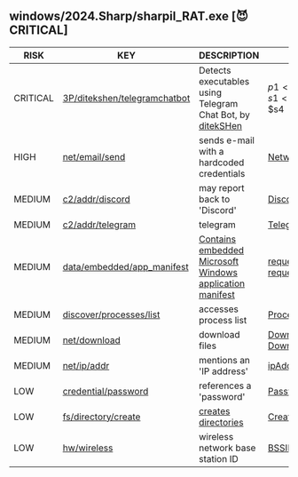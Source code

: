 ## windows/2024.Sharp/sharpil_RAT.exe [😈 CRITICAL]

|   RISK   |                                                                              KEY                                                                               |                                                                                  DESCRIPTION                                                                                   |                                                                                   EVIDENCE                                                                                   |
|----------|----------------------------------------------------------------------------------------------------------------------------------------------------------------|--------------------------------------------------------------------------------------------------------------------------------------------------------------------------------|------------------------------------------------------------------------------------------------------------------------------------------------------------------------------|
| CRITICAL | [3P/ditekshen/telegramchatbot](https://github.com/ditekshen/detection/blob/e76c93dcdedff04076380ffc60ea54e45b313635/yara/indicator_suspicious.yar#L1293-L1308) | Detects executables using Telegram Chat Bot, by [ditekSHen](https://github.com/ditekshen/detection)                                                                            | $p1<br>$p2<br>$s1<br>$s2<br>$s4                                                                                                                                              |
| HIGH     | [net/email/send](https://github.com/chainguard-dev/malcontent/blob/main/rules/net/email/send.yara#SMTPClient_Send_creds)                                       | sends e-mail with a hardcoded credentials                                                                                                                                      | [NetworkCredential](https://github.com/search?q=NetworkCredential&type=code)                                                                                                 |
| MEDIUM   | [c2/addr/discord](https://github.com/chainguard-dev/malcontent/blob/main/rules/c2/addr/discord.yara#discord)                                                   | may report back to 'Discord'                                                                                                                                                   | [Discord](https://github.com/search?q=Discord&type=code)                                                                                                                     |
| MEDIUM   | [c2/addr/telegram](https://github.com/chainguard-dev/malcontent/blob/main/rules/c2/addr/telegram.yara#telegram)                                                | telegram                                                                                                                                                                       | [Telegram](https://github.com/search?q=Telegram&type=code)                                                                                                                   |
| MEDIUM   | [data/embedded/app_manifest](https://github.com/chainguard-dev/malcontent/blob/main/rules/data/embedded/app-manifest.yara#app_manifest)                        | [Contains embedded Microsoft Windows application manifest](https://learn.microsoft.com/en-us/cpp/build/reference/manifestuac-embeds-uac-information-in-manifest?view=msvc-170) | [requestedExecutionLevel](https://github.com/search?q=requestedExecutionLevel&type=code)<br>[requestedPrivileges](https://github.com/search?q=requestedPrivileges&type=code) |
| MEDIUM   | [discover/processes/list](https://github.com/chainguard-dev/malcontent/blob/main/rules/discover/processes/list.yara#proclist)                                  | accesses process list                                                                                                                                                          | [ProcessList](https://github.com/search?q=ProcessList&type=code)                                                                                                             |
| MEDIUM   | [net/download](https://github.com/chainguard-dev/malcontent/blob/main/rules/net/download/download.yara#download)                                               | download files                                                                                                                                                                 | [DownloadString](https://github.com/search?q=DownloadString&type=code)<br>[Downloads](https://github.com/search?q=Downloads&type=code)                                       |
| MEDIUM   | [net/ip/addr](https://github.com/chainguard-dev/malcontent/blob/main/rules/net/ip/addr.yara#ip_addr)                                                           | mentions an 'IP address'                                                                                                                                                       | [ipAddr](https://github.com/search?q=ipAddr&type=code)                                                                                                                       |
| LOW      | [credential/password](https://github.com/chainguard-dev/malcontent/blob/main/rules/credential/password/password.yara#password)                                 | references a 'password'                                                                                                                                                        | [Passwords](https://github.com/search?q=Passwords&type=code)                                                                                                                 |
| LOW      | [fs/directory/create](https://github.com/chainguard-dev/malcontent/blob/main/rules/fs/directory/directory-create.yara#mkdir)                                   | [creates directories](https://man7.org/linux/man-pages/man2/mkdir.2.html)                                                                                                      | [CreateDirectory](https://github.com/search?q=CreateDirectory&type=code)                                                                                                     |
| LOW      | [hw/wireless](https://github.com/chainguard-dev/malcontent/blob/main/rules/hw/wireless.yara#bssid)                                                             | wireless network base station ID                                                                                                                                               | [BSSID](https://github.com/search?q=BSSID&type=code)                                                                                                                         |

